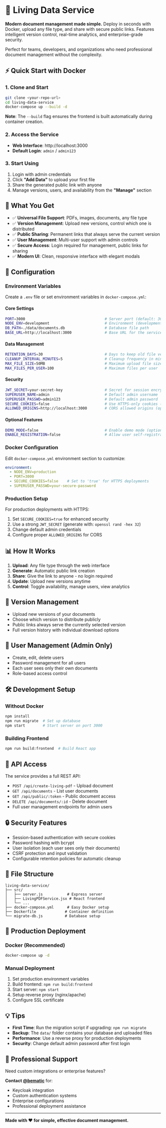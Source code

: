 # 🚀 Living Data Service

**Modern document management made simple.** Deploy in seconds with Docker, upload any file type, and share with secure public links. Features intelligent version control, real-time analytics, and enterprise-grade security.

Perfect for teams, developers, and organizations who need professional document management without the complexity.

## ⚡ Quick Start with Docker

### 1. Clone and Start
```bash
git clone <your-repo-url>
cd living-data-service
docker-compose up --build -d
```

**Note**: The `--build` flag ensures the frontend is built automatically during container creation.

### 2. Access the Service
- **Web Interface**: http://localhost:3000
- **Default Login**: `admin` / `admin123`

### 3. Start Using
1. Login with admin credentials
2. Click **"Add Data"** to upload your first file
3. Share the generated public link with anyone
4. Manage versions, users, and availability from the **"Manage"** section

## 🎯 What You Get

- ✅ **Universal File Support**: PDFs, images, documents, any file type
- ✅ **Version Management**: Upload new versions, control which one is distributed
- ✅ **Public Sharing**: Permanent links that always serve the current version
- ✅ **User Management**: Multi-user support with admin controls
- ✅ **Secure Access**: Login required for management, public links for sharing
- ✅ **Modern UI**: Clean, responsive interface with elegant modals

## 🔧 Configuration

### Environment Variables
Create a `.env` file or set environment variables in `docker-compose.yml`:

#### Core Settings
```bash
PORT=3000                                    # Server port (default: 3000)
NODE_ENV=development                         # Environment (development/production)
DB_PATH=./data/documents.db                  # Database file path
BASE_URL=http://localhost:3000               # Base URL for the service
```

#### Data Management
```bash
RETENTION_DAYS=30                            # Days to keep old file versions
CLEANUP_INTERVAL_MINUTES=5                   # Cleanup frequency in minutes
MAX_FILE_SIZE=50MB                           # Maximum upload file size
MAX_FILES_PER_USER=100                       # Maximum files per user
```

#### Security
```bash
JWT_SECRET=your-secret-key                   # Secret for session encryption
SUPERUSER_NAME=admin                         # Default admin username
SUPERUSER_PASSWD=admin123                    # Default admin password
SECURE_COOKIES=false                         # Use HTTPS-only cookies (true for production with SSL)
ALLOWED_ORIGINS=http://localhost:3000        # CORS allowed origins (optional)
```

#### Optional Features
```bash
DEMO_MODE=false                              # Enable demo mode (optional)
ENABLE_REGISTRATION=false                    # Allow user self-registration (optional)
```

### Docker Configuration
Edit `docker-compose.yml` environment section to customize:
```yaml
environment:
  - NODE_ENV=production
  - PORT=3000
  - SECURE_COOKIES=false    # Set to 'true' for HTTPS deployments
  - SUPERUSER_PASSWD=your-secure-password
```

### Production Setup
For production deployments with HTTPS:
1. Set `SECURE_COOKIES=true` for enhanced security
2. Use a strong `JWT_SECRET` (generate with: `openssl rand -hex 32`)
3. Change default admin credentials
4. Configure proper `ALLOWED_ORIGINS` for CORS

## 📊 How It Works

1. **Upload**: Any file type through the web interface
2. **Generate**: Automatic public link creation
3. **Share**: Give the link to anyone - no login required
4. **Update**: Upload new versions anytime
5. **Control**: Toggle availability, manage users, view analytics

## 🔄 Version Management

- Upload new versions of your documents
- Choose which version to distribute publicly
- Public links always serve the currently selected version
- Full version history with individual download options

## 👥 User Management (Admin Only)

- Create, edit, delete users
- Password management for all users
- Each user sees only their own documents
- Role-based access control

## 🛠️ Development Setup

### Without Docker
```bash
npm install
npm run migrate  # Set up database
npm start        # Start server on port 3000
```

### Building Frontend
```bash
npm run build:frontend  # Build React app
```

## 📡 API Access

The service provides a full REST API:
- `POST /api/create-living-pdf` - Upload document
- `GET /api/documents` - List user documents  
- `GET /api/public/:token` - Public document access
- `DELETE /api/documents/:id` - Delete document
- Full user management endpoints for admin users

## 🔒 Security Features

- Session-based authentication with secure cookies
- Password hashing with bcrypt
- User isolation (each user sees only their documents)
- CSRF protection and input validation
- Configurable retention policies for automatic cleanup

## 📁 File Structure

```
living-data-service/
├── src/
│   ├── server.js           # Express server
│   ├── LivingPDFService.jsx # React frontend
│   └── ...
├── docker-compose.yml      # Easy Docker setup
├── Dockerfile             # Container definition
└── migrate-db.js          # Database setup
```

## 🚀 Production Deployment

### Docker (Recommended)
```bash
docker-compose up -d
```

### Manual Deployment
1. Set production environment variables
2. Build frontend: `npm run build:frontend`
3. Start server: `npm start`
4. Setup reverse proxy (nginx/apache)
5. Configure SSL certificate

## 💡 Tips

- **First Time**: Run the migration script if upgrading: `npm run migrate`
- **Backup**: The `data/` folder contains your database and uploaded files
- **Performance**: Use a reverse proxy for production deployments
- **Security**: Change default admin password after first login

## 🤝 Professional Support

Need custom integrations or enterprise features? 

**Contact [@bematic](https://twitter.com/bematic)** for:
- Keycloak integration
- Custom authentication systems  
- Enterprise configurations
- Professional deployment assistance

---

**Made with ❤️ for simple, effective document management.**
